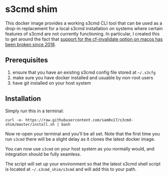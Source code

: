 # s3cmd shim
This docker image provides a working s3cmd CLI tool that can be used as a drop-in replacement
for a local s3cmd installation on systems where certain features of s3cmd are not currently
functioning. In particular, I created this to get around the fact that
 [support for the cf-invalidate option on macos has been broken since 2018](https://github.com/s3tools/s3cmd/issues/1046).

## Prerequisites
1. ensure that you have an existing s3cmd config file stored at `~/.s3cfg`
2. make sure you have docker installed and usuable by non-root users
3. have git installed on your host system

## Installation
Simply run this in a terminal:

```
curl -o- https://raw.githubusercontent.com/sam0x17/s3cmd-shim/master/install.sh | bash
```
Now re-open your terminal and you'll be all set. Note that the first time you run `s3cmd`
there will be a slight delay as it clones the latest docker image.

You can now use `s3cmd` on your host system as you normally would, and integration should
be fully seamless.

The script will set up your environment so that the latest
s3cmd shell script is located at `~/.s3cmd_shim/s3cmd` and will add this to your path.
